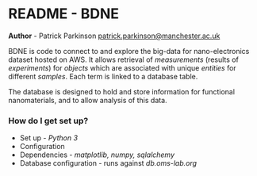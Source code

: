 # README - BDNE #

**Author** - Patrick Parkinson [patrick.parkinson@manchester.ac.uk](mailto:patrick.parkinson@manchester.ac.uk)

BDNE is code to connect to and explore the big-data for nano-electronics
dataset hosted on AWS. It allows retrieval of _measurements_ (results of _experiments_) for
_objects_ which are associated with unique _entities_ for different _samples_. Each
term is linked to a database table.

The database is designed to hold and store information for functional nanomaterials,
and to allow analysis of this data.

### How do I get set up? ###

* Set up - *Python 3*
* Configuration
* Dependencies - *matplotlib, numpy, sqlalchemy*
* Database configuration - runs against *db.oms-lab.org*
